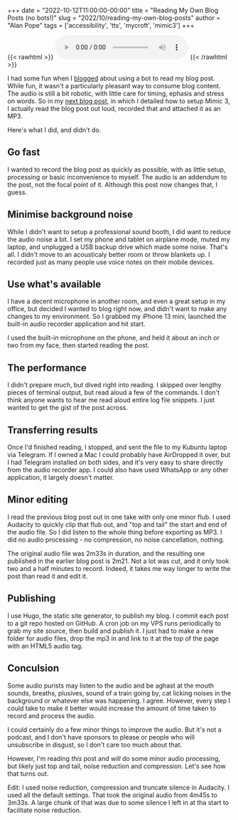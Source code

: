 +++
date = "2022-10-12T11:00:00-00:00"
title = "Reading My Own Blog Posts (no bots!)"
slug = "2022/10/reading-my-own-blog-posts"
author = "Alan Pope"
tags = ['accessibility', 'tts', 'mycroft', 'mimic3']
+++

{{< rawhtml >}}
    <audio controls src="/blog/audio/audio_2022-10-12_11-33-47.mp3"><a href="/blog/audio/audio_2022-10-12_11-33-47.mp3">Download audio</a></audio>
{{< /rawhtml >}}

I had some fun when I [blogged](/blog/2022/10/blog-to-speech-in-my-voice/) about using a bot to read my blog post. While fun, it wasn't a particularly pleasant way to consume blog content. The audio is still a bit robotic, with little care for timing, ephasis and stress on words. So in my [next blog post](/blog/2022/10/setting-up-mimic3/), in which I detailed how to setup Mimic 3, I actually read the blog post out loud, recorded that and attached it as an MP3. 

Here's what I did, and didn't do.

## Go fast

I wanted to record the blog post as quickly as possible, with as little setup, processing or basic inconvenience to myself. The audio is an addendum to the post, not the focal point of it. Although this post now changes that, I guess.

## Minimise background noise

While I didn't want to setup a professional sound booth, I did want to reduce the audio noise a bit. I set my phone and tablet on airplane mode, muted my laptop, and unplugged a USB backup drive which made some noise. That's all. I didn't move to an acousticaly better room or throw blankets up. I recorded just as many people use voice notes on their mobile devices. 

## Use what's available

I have a decent microphone in another room, and even a great setup in my office, but decided I wanted to blog right now, and didn't want to make any changes to my environment. So I grabbed my iPhone 13 mini, launched the built-in audio recorder application and hit start. 

I used the built-in microphone on the phone, and held it about an inch or two from my face, then started reading the post. 

## The performance

I didn't prepare much, but dived right into reading. I skipped over lengthy pieces of terminal output, but read aloud a few of the commands. I don't think anyone wants to hear me read aloud entire log file snippets. I just wanted to get the gist of the post across. 

## Transferring results

Once I'd finished reading, I stopped, and sent the file to my Kubuntu laptop via Telegram. If I owned a Mac I could probably have AirDropped it over, but I had Telegram installed on both sides, and it's very easy to share directly from the audio recorder app. I could also have used WhatsApp or any other application, it largely doesn't matter. 

## Minor editing

I read the previous blog post out in one take with only one minor flub. I used Audacity to quickly clip that flub out, and "top and tail" the start and end of the audio file. So I did listen to the whole thing before exporting as MP3. I did no audio processing - no compression, no noise cancellation, nothing.

The original audio file was 2m33s in duration, and the resulting one published in the earlier blog post is 2m21. Not a lot was cut, and it only took two and a half minutes to record. Indeed, it takes me way longer to write the post than read it and edit it.

## Publishing

I use Hugo, the static site generator, to publish my blog. I commit each post to a git repo hosted on GitHub. A cron job on my VPS runs periodically to grab my site source, then build and publish it. I just had to make a new folder for audio files, drop the mp3 in and link to it at the top of the page with an HTML5 audio tag.

## Conculsion

Some audio purists may listen to the audio and be aghast at the mouth sounds, breaths, plusives, sound of a train going by, cat licking noises in the background or whatever else was happening. I agree. However, every step I could take to make it better would increase the amount of time taken to record and process the audio.

I could certainly do a few minor things to improve the audio. But it's not a podcast, and I don't have sponsors to please or people who will unsubscribe in disgust, so I don't care too much about that.

However, I'm reading *this* post and *will* do some minor audio processing, but likely just top and tail, noise reduction and compression. Let's see how that turns out.

Edit: I used noise reduction, compression and truncate silence in Audacity. I used all the default settings. That took the original audio from 4m45s to 3m33s. A large chunk of that was due to some silence I left in at tha start to facilitate noise reduction. 